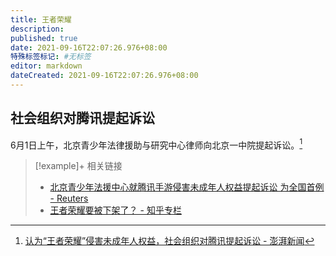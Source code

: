 ```yaml
---
title: 王者荣耀
description:
published: true
date: 2021-09-16T22:07:26.976+08:00
特殊标签标记: #无标签
editor: markdown
dateCreated: 2021-09-16T22:07:26.976+08:00
---
```


## 社会组织对腾讯提起诉讼

6月1日上午，北京青少年法律援助与研究中心律师向北京一中院提起诉讼。[^amhvC]

[^amhvC]: [认为“王者荣耀”侵害未成年人权益，社会组织对腾讯提起诉讼 - 澎湃新闻](https://archive.is/amhvC "https://www.thepaper.cn/newsDetail_forward_12902766")

> [!example]+ 相关链接
> + [北京青少年法援中心就腾讯手游侵害未成年人权益提起诉讼 为全国首例 - Reuters](https://web.archive.org/web/20210607160933/https://www.reuters.com/article/beijing-tencent-game-0601-idCNKCS2DD2VB)
> + [王者荣耀要被下架了？ - 知乎专栏](https://web.archive.org/web/20210607161016/https://zhuanlan.zhihu.com/p/377264284)
